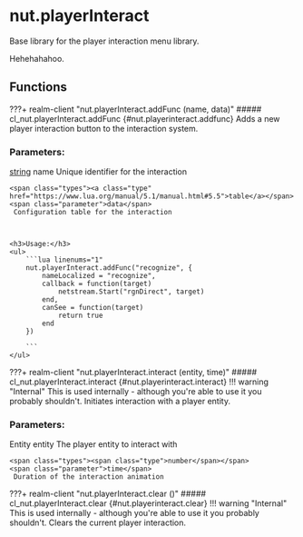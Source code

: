 # nut.playerInteract
Base library for the player interaction menu library.


Hehehahahoo.
## Functions
???+ realm-client "<a id=nut.playerInteract.addFunc></a>nut.playerInteract.addFunc (name, data)"
    ##### cl_nut.playerInteract.addFunc {#nut.playerinteract.addfunc}
    Adds a new player interaction button to the interaction system.
    <h3>Parameters:</h3>
    <span class="types"><a class="type" href="https://www.lua.org/manual/5.1/manual.html#5.4">string</a></span>
    <span class="parameter">name</span>
     Unique identifier for the interaction

    <span class="types"><a class="type" href="https://www.lua.org/manual/5.1/manual.html#5.5">table</a></span>
    <span class="parameter">data</span>
     Configuration table for the interaction



    <h3>Usage:</h3>
    <ul>
        ```lua linenums="1"
        nut.playerInteract.addFunc("recognize", {
		    nameLocalized = "recognize",
		    callback = function(target)
		        netstream.Start("rgnDirect", target)
		    end,
		    canSee = function(target)
		        return true
		    end
		})

        ```
    </ul>
???+ realm-client "<a id=nut.playerInteract.interact></a>nut.playerInteract.interact (entity, time)"
    ##### cl_nut.playerInteract.interact {#nut.playerinteract.interact}
    !!! warning "Internal"
        This is used internally - although you're able to use it you probably shouldn't.
    Initiates interaction with a player entity.
    <h3>Parameters:</h3>
    <span class="types"><span class="type">Entity</span></span>
    <span class="parameter">entity</span>
     The player entity to interact with

    <span class="types"><span class="type">number</span></span>
    <span class="parameter">time</span>
     Duration of the interaction animation



???+ realm-client "<a id=nut.playerInteract.clear></a>nut.playerInteract.clear ()"
    ##### cl_nut.playerInteract.clear {#nut.playerinteract.clear}
    !!! warning "Internal"
        This is used internally - although you're able to use it you probably shouldn't.
    Clears the current player interaction.

